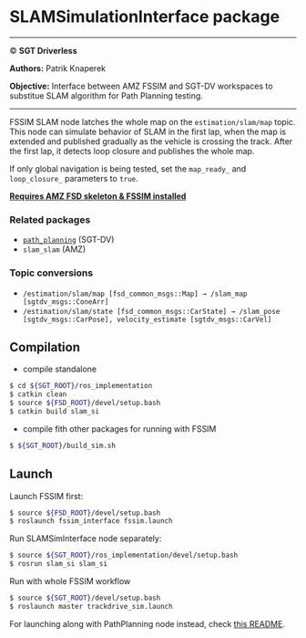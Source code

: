 # **SLAMSimulationInterface package**

___

© **SGT Driverless**

**Authors:** Patrik Knaperek

**Objective:** Interface between AMZ FSSIM and SGT-DV workspaces to substitue SLAM algorithm for Path Planning testing.
___

FSSIM SLAM node latches the whole map on the `estimation/slam/map` topic. This node can simulate behavior of SLAM in the first lap, when the map is extended and published gradually as the vehicle is crossing the track. After the first lap, it detects loop closure and publishes the whole map.

If only global navigation is being tested, set the `map_ready_` and `loop_closure_` parameters to `true`.

**[Requires AMZ FSD skeleton & FSSIM installed](https://gitlab.com/sgt-driverless/simulation/fsd_skeleton/-/blob/sgt-noetic-devel/SGT-DV_install_man.md)**

### Related packages
* [`path_planning`](../../path_planning/README.md) (SGT-DV)
* `slam_slam` (AMZ)

### Topic conversions
* `/estimation/slam/map [fsd_common_msgs::Map] → /slam_map [sgtdv_msgs::ConeArr]`
* `/estimation/slam/state [fsd_common_msgs::CarState] → /slam_pose [sgtdv_msgs::CarPose], velocity_estimate [sgtdv_msgs::CarVel]`

## Compilation
* compile standalone
```sh
$ cd ${SGT_ROOT}/ros_implementation
$ catkin clean
$ source ${FSD_ROOT}/devel/setup.bash
$ catkin build slam_si
```
* compile fith other packages for running with FSSIM
```sh
$ ${SGT_ROOT}/build_sim.sh
```

## Launch
Launch FSSIM first:
```sh
$ source ${FSD_ROOT}/devel/setup.bash
$ roslaunch fssim_interface fssim.launch
```

Run SLAMSimInterface node separately:
```sh
$ source ${SGT_ROOT}/ros_implementation/devel/setup.bash
$ rosrun slam_si slam_si
```

Run with whole FSSIM workflow
```sh
$ source ${SGT_ROOT}/devel/setup.bash
$ roslaunch master trackdrive_sim.launch
```

For launching along with PathPlanning node instead, check [this README](../../path_planning/README.md).